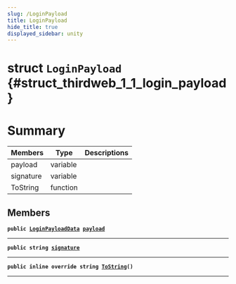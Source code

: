 ```yaml
---
slug: /LoginPayload
title: LoginPayload
hide_title: true
displayed_sidebar: unity
---
```


# struct `LoginPayload` {#struct_thirdweb_1_1_login_payload}

# Summary

| Members   | Type     | Descriptions |
| --------- | -------- | ------------ |
| payload   | variable |              |
| signature | variable |              |
| ToString  | function |              |

## Members

**`public `[`LoginPayloadData`](docs/unity/LoginPayloadData.md#struct_thirdweb_1_1_login_payload_data)` `[`payload`](#struct_thirdweb_1_1_login_payload_1a9e5746b4fecccc6577901768ad131c0b)**

---

**`public string `[`signature`](#struct_thirdweb_1_1_login_payload_1a0751cf7c6da93f08bc72ef5e51e6e3e3)**

---

**`public inline override string `[`ToString`](#struct_thirdweb_1_1_login_payload_1ad7941ebf7c579b93687e1c7dfd0ed11d)`()`**

---

